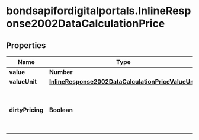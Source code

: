 # bondsapifordigitalportals.InlineResponse2002DataCalculationPrice

## Properties

Name | Type | Description | Notes
------------ | ------------- | ------------- | -------------
**value** | **Number** | Price value. | [optional] 
**valueUnit** | [**InlineResponse2002DataCalculationPriceValueUnit**](InlineResponse2002DataCalculationPriceValueUnit.md) |  | [optional] 
**dirtyPricing** | **Boolean** | If true, the attribute &#x60;price.value&#x60; contains the accrued interest. | [optional] 


